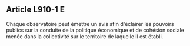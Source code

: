 Article L910-1 E
----
Chaque observatoire peut émettre un avis afin d'éclairer les pouvoirs publics
sur la conduite de la politique économique et de cohésion sociale menée dans la
collectivité sur le territoire de laquelle il est établi.
